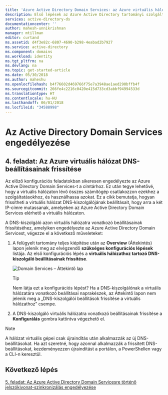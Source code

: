 ```yaml
---
title: 'Azure Active Directory Domain Services: az Azure virtuális hálózat DNS-beállításainak frissítése | Microsoft Docs'
description: Első lépések az Azure Active Directory tartományi szolgáltatások használatával
services: active-directory-ds
documentationcenter: ''
author: mahesh-unnikrishnan
manager: mtillman
editor: curtand
ms.assetid: d4f3e82c-6807-4690-b298-4eabad2b7927
ms.service: active-directory
ms.component: domains
ms.workload: identity
ms.tgt_pltfrm: na
ms.devlang: na
ms.topic: get-started-article
ms.date: 05/30/2018
ms.author: maheshu
ms.openlocfilehash: b4f76602d469766f75e7a3948ae1aed290bffb4f
ms.sourcegitcommit: 266fe4c2216c0420e415d733cd3abbf94994533d
ms.translationtype: HT
ms.contentlocale: hu-HU
ms.lasthandoff: 06/01/2018
ms.locfileid: "34588998"
---
```

# <a name="enable-azure-active-directory-domain-services"></a>Az Active Directory Domain Services engedélyezése

## <a name="task-4-update-dns-settings-for-the-azure-virtual-network"></a>4. feladat: Az Azure virtuális hálózat DNS-beállításainak frissítése
Az előző konfigurációs feladatokban sikeresen engedélyezte az Azure Active Directory Domain Services-t a címtárhoz. Ez után tegye lehetővé, hogy a virtuális hálózaton lévő összes számítógép csatlakozzon ezekhez a szolgáltatásokhoz, és használhassa azokat. Ez a cikk bemutatja, hogyan frissítheti a virtuális hálózat DNS-kiszolgálójának beállításait, hogy arra a két IP-címre mutassanak, amelyeken az Azure Active Directory Domain Services elérhető a virtuális hálózaton.

A DNS-kiszolgáló azon virtuális hálózatra vonatkozó beállításainak frissítéséhez, amelyiken engedélyezte az Azure Active Directory Domain Servicest, végezze el a következő műveleteket:


1. A felügyelt tartomány teljes kiépítése után az **Overview** (Áttekintés) lapon jelenik meg az elvégzendő **szükséges konfigurációs lépések** listája. Az első konfigurációs lépés a **virtuális hálózathoz tartozó DNS-kiszolgáló beállításainak frissítése**.

    ![Domain Services – Áttekintő lap](./media/getting-started/domain-services-provisioned-overview.png)

    > [!TIP]
    > Nem látja ezt a konfigurációs lépést? Ha a DNS-kiszolgálónak a virtuális hálózatára vonatkozó beállításai naprakészek, az Áttekintő lapon nem jelenik meg a „DNS-kiszolgálói beállítások frissítése a virtuális hálózathoz” csempe.
    >
    >

2. A DNS-kiszolgáló virtuális hálózatra vonatkozó beállításainak frissítése a **Konfigurálás** gombra kattintva végezhető el.

> [!NOTE]
> A hálózat virtuális gépei csak újraindítás után alkalmazzák az új DNS-beállításokat. Ha azt szeretné, hogy azonnal alkalmazzák a frissített DNS-beállításokat, kezdeményezzen újraindítást a portálon, a PowerShellen vagy a CLI-n keresztül.
>
>

## <a name="next-step"></a>Következő lépés
[5. feladat: Az Azure Active Directory Domain Servicesre történő jelszókivonat-szinkronizálás engedélyezése](active-directory-ds-getting-started-password-sync.md)

